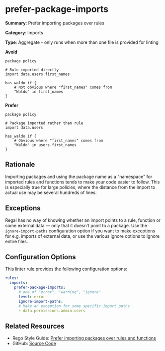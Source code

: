 # prefer-package-imports

**Summary**: Prefer importing packages over rules

**Category**: Imports

**Type**: Aggregate - only runs when more than one file is provided for linting

**Avoid**
```rego
package policy

# Rule imported directly
import data.users.first_names

has_waldo if {
    # Not obvious where "first_names" comes from
    "Waldo" in first_names
}
```

**Prefer**
```rego
package policy

# Package imported rather than rule
import data.users

has_waldo if {
    # Obvious where "first_names" comes from
    "Waldo" in users.first_names
}
```

## Rationale

Importing packages and using the package name as a "namespace" for imported rules and functions tends to make your code
easier to follow. This is especially true for large policies, where the distance from the import to actual use may be
several hundreds of lines.

## Exceptions

Regal has no way of knowing whether an import points to a rule, function or some external data — only that it doesn't
point to a package. Use the `ignore-import-paths` configuration option if you want to make exceptions for e.g. imports
of external data, or use the various ignore options to ignore entire files.

## Configuration Options

This linter rule provides the following configuration options:

```yaml
rules:
  imports:
    prefer-package-imports:
      # one of "error", "warning", "ignore"
      level: error
      ignore-import-paths:
      # Make an exception for some specific import paths
      - data.permissions.admin.users
```

## Related Resources

- Rego Style Guide: [Prefer importing packages over rules and functions](https://openpolicyagent.org/docs/style-guide#prefer-importing-packages-over-rules-and-functions)
- GitHub: [Source Code](https://github.com/open-policy-agent/regal/blob/main/bundle/regal/rules/imports/prefer-package-imports/prefer_package_imports.rego)
